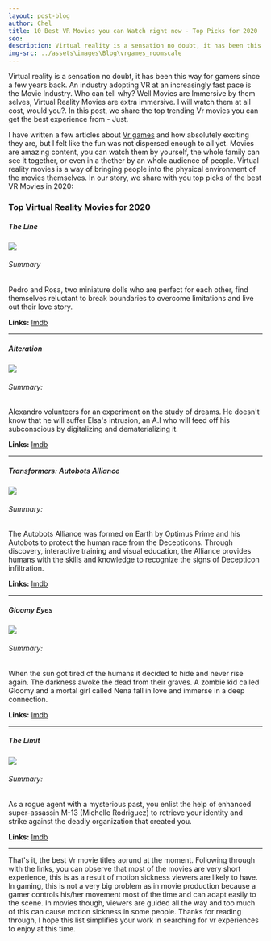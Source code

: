 ```yaml
---
layout: post-blog
author: Chel
title: 10 Best VR Movies you can Watch right now - Top Picks for 2020
seo:
description: Virtual reality is a sensation no doubt, it has been this way for gamers since a few years back. An industry adopting VR at an increaing pace is the Movie Industry. Who can tell why? Well Movies are Immersive by them selves, Virtual Reality Movies are extra immersive. I will watch them at all cost, would you?. In this post, we share the top trending Vr movies you can get the best experience from - Just.
img-src: ../assets\images\Blog\vrgames_roomscale
---
```


Virtual reality is a sensation no doubt, it has been this way for gamers since a few years back. An industry adopting VR at an increasingly fast pace is the Movie Industry. Who can tell why? Well Movies are Immersive by them selves, Virtual Reality Movies are extra immersive. I will watch them at all cost, would you?. In this post, we share the top trending Vr movies you can get the best experience from - Just.


I have written a few articles about <a href="https://cheloverboard.netlify.app/top-10-room-scale-vr-game-to-play-in-2020/">Vr games</a> and how absolutely exciting they are, but I felt like the fun was not dispersed enough to all yet. Movies are amazing content, you can watch them by yourself, the whole family can see it together, or even in a thether by an whole audience of people. Virtual reality movies is a way of bringing people into the physical environment of the movies themselves. In our story, we share with you top picks of the best VR Movies in 2020:


<h3>Top Virtual Reality Movies for 2020</h3>

<h5 style="font-weight: 600;">The Line</h5>
<a href="https://www.imdb.com/title/tt10869836/?ref_=kw_li_tt"><img src="https://m.media-amazon.com/images/M/MV5BNDRlYWY5YzQtMTc1Yi00Yzk1LTllNmEtMmY1NzliYmE0Y2Q0XkEyXkFqcGdeQXVyMzQyMTYyNjQ@._V1_UX182_CR0,0,182,268_AL_.jpg"/></a>
<h6>Summary</h6>
Pedro and Rosa, two miniature dolls who are perfect for each other, find themselves reluctant to break boundaries to overcome limitations and live out their love story.

<p><strong>Links:</strong> <a href="https://www.imdb.com/title/tt10869836/?ref_=kw_li_tt">Imdb</a></p>
<hr>

<h5 style="font-weight: 600;">Alteration</h5>
<a href="https://www.imdb.com/title/tt6682676/?ref_=kw_li_tt"><img src="https://m.media-amazon.com/images/M/MV5BMmI0MDdhNjgtMDhlMy00ZDk5LTlkMTctNGVlNWZjY2YyMjU2XkEyXkFqcGdeQXVyNzEyNTYyMzU@._V1_UX182_CR0,0,182,268_AL_.jpg"/></a>
<h6>Summary:</h6>
Alexandro volunteers for an experiment on the study of dreams. He doesn't know that he will suffer Elsa's intrusion, an A.I who will feed off his subconscious by digitalizing and dematerializing it.

<p><strong>Links:</strong> <a href="https://www.imdb.com/title/tt6682676/?ref_=kw_li_tt">Imdb</a></p>
<hr>

<h5 style="font-weight: 600;">Transformers: Autobots Alliance</h5>
<a href="https://www.imdb.com/title/tt7781226/?ref_=kw_li_tt"><img src="https://m.media-amazon.com/images/M/MV5BZTRhMmY4OWQtNWQ2Zi00YzYwLTk2YjctOTIwNTk4ZmFmMWFhXkEyXkFqcGdeQXVyMzAzNDYwMTE@._V1_UY268_CR3,0,182,268_AL_.jpg"/></a>
<h6>Summary: </h6>
The Autobots Alliance was formed on Earth by Optimus Prime and his Autobots to protect the human race from the Decepticons. Through discovery, interactive training and visual education, the Alliance provides humans with the skills and knowledge to recognize the signs of Decepticon infiltration.

<p><strong>Links:</strong> <a href="https://www.imdb.com/title/tt7781226/?ref_=kw_li_tt">Imdb</a></p>
<hr>

<h5 style="font-weight: 600;">Gloomy Eyes</h5>
<a href="https://www.imdb.com/title/tt9670896/?ref_=kw_li_tt"><img src="https://m.media-amazon.com/images/M/MV5BNTUyNzI2MTU1N15BMl5BanBnXkFtZTgwMjM5Nzc0NzM@._V1_UX182_CR0,0,182,268_AL_.jpg"/></a>
<h6>Summary: </h6>
When the sun got tired of the humans it decided to hide and never rise again. The darkness awoke the dead from their graves. A zombie kid called Gloomy and a mortal girl called Nena fall in love and immerse in a deep connection.

<p><strong>Links:</strong> <a href="https://www.imdb.com/title/tt9670896/?ref_=kw_li_tt">Imdb</a></p>
<hr>

<h5 style="font-weight: 600;">The Limit</h5>
<a href="https://www.imdb.com/title/tt8011436/?ref_=kw_li_tt"><img src="https://m.media-amazon.com/images/M/MV5BN2FmODM0ZTAtYWJjMC00OTNmLWJiMzUtM2NjYmNlN2JiMmI0XkEyXkFqcGdeQXVyMzI3MzkxOTQ@._V1_UX182_CR0,0,182,268_AL_.jpg"/></a>
<h6>Summary: </h6>
As a rogue agent with a mysterious past, you enlist the help of enhanced super-assassin M-13 (Michelle Rodriguez) to retrieve your identity and strike against the deadly organization that created you.

<p><strong>Links:</strong> <a href="https://www.imdb.com/title/tt8011436/?ref_=kw_li_tt">Imdb</a></p>
<hr>

That's it, the best Vr movie titles aorund at the moment. Following through with the links, you can observe that most of the movies are very short experience, this is as a result of motion sickness viewers are likely to have. In gaming, this is not a very big problem as in movie production because a gamer controls his/her movement most of the time and can adapt easily to the scene. In movies though, viewers are guided all the way and too much of this can cause motion sickness in some people. Thanks for reading through, I hope this list simplifies your work in searching for vr experiences to enjoy at this time.
